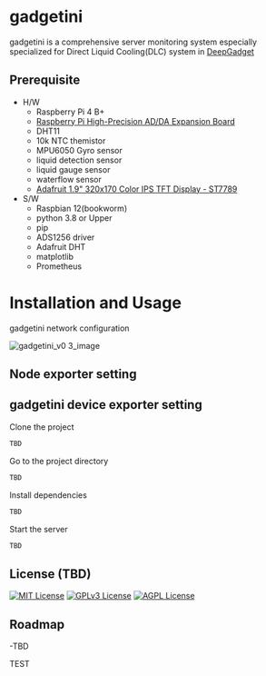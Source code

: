 # gadgetini
gadgetini is a comprehensive server monitoring system especially specialized for Direct Liquid Cooling(DLC) system in [DeepGadget](https://deepgadget.com/)



## Prerequisite
* H/W
  * Raspberry Pi 4 B+
  * [Raspberry Pi High-Precision AD/DA Expansion Board](https://www.waveshare.com/wiki/High-Precision_AD/DA_Board)
  * DHT11
  * 10k NTC themistor
  * MPU6050 Gyro sensor
  * liquid detection sensor
  * liquid gauge sensor
  * waterflow sensor
  * [Adafruit 1.9" 320x170 Color IPS TFT Display - ST7789](https://www.adafruit.com/product/5394)
* S/W
  * Raspbian 12(bookworm)
  * python 3.8 or Upper
  * pip
  * ADS1256 driver
  * Adafruit DHT
  * matplotlib
  * Prometheus

# Installation and Usage
gadgetini network configuration

![gadgetini_v0 3_image](https://github.com/user-attachments/assets/b907ec54-d0a1-45f2-80e8-b2e9830059a9)
## Node exporter setting

## gadgetini device exporter setting

Clone the project

```bash
TBD
```

Go to the project directory

```bash
TBD
```

Install dependencies

```bash
TBD
```

Start the server

```bash
TBD
```


## License (TBD)

[![MIT License](https://img.shields.io/badge/License-MIT-green.svg)](https://choosealicense.com/licenses/mit/)
[![GPLv3 License](https://img.shields.io/badge/License-GPL%20v3-yellow.svg)](https://opensource.org/licenses/)
[![AGPL License](https://img.shields.io/badge/license-AGPL-blue.svg)](http://www.gnu.org/licenses/agpl-3.0)


## Roadmap

-TBD


TEST
